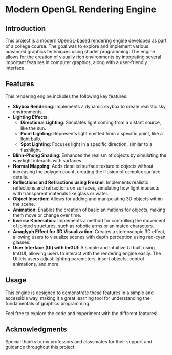 # Modern OpenGL Rendering Engine

## Introduction

This project is a modern OpenGL-based rendering engine developed as part of a college course. The goal was to explore and implement various advanced graphics techniques using shader programming. The engine allows for the creation of visually rich environments by integrating several important features in computer graphics, along with a user-friendly interface.

## Features

This rendering engine includes the following key features:

- **Skybox Rendering**: Implements a dynamic skybox to create realistic sky environments.
- **Lighting Effects**:
  - **Directional Lighting**: Simulates light coming from a distant source, like the sun.
  - **Point Lighting**: Represents light emitted from a specific point, like a light bulb.
  - **Spot Lighting**: Focuses light in a specific direction, similar to a flashlight.
- **Blinn-Phong Shading**: Enhances the realism of objects by simulating the way light interacts with surfaces.
- **Normal Mapping**: Adds detailed surface texture to objects without increasing the polygon count, creating the illusion of complex surface details.
- **Reflections and Refractions using Fresnel**: Implements realistic reflections and refractions on surfaces, simulating how light interacts with transparent materials like glass or water.
- **Object Insertion**: Allows for adding and manipulating 3D objects within the scene.
- **Animation**: Enables the creation of basic animations for objects, making them move or change over time.
- **Inverse Kinematics**: Implements a method for controlling the movement of jointed structures, such as robotic arms or animated characters.
- **Anaglyph Effect for 3D Visualization**: Creates a stereoscopic 3D effect, allowing users to visualize scenes with depth perception using red-cyan glasses.
- **User Interface (UI) with ImGUI**: A simple and intuitive UI built using ImGUI, allowing users to interact with the rendering engine easily. The UI lets users adjust lighting parameters, insert objects, control animations, and more.

## Usage

This engine is designed to demonstrate these features in a simple and accessible way, making it a great learning tool for understanding the fundamentals of graphics programming.

Feel free to explore the code and experiment with the different features!

## Acknowledgments

Special thanks to my professors and classmates for their support and guidance throughout this project.
